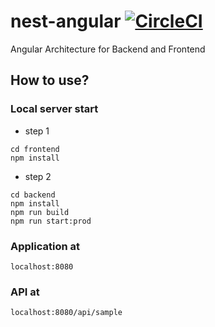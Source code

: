 # nest-angular [![CircleCI](https://circleci.com/gh/andre-oshiro/nest-angular.svg?style=shield)](https://circleci.com/gh/andre-oshiro/nest-angular)
Angular Architecture for Backend and Frontend

## How to use?

### Local server start
- step 1
```
cd frontend
npm install
```

- step 2
```
cd backend
npm install
npm run build
npm run start:prod
```

### Application at
`localhost:8080`

### API at
`localhost:8080/api/sample`
